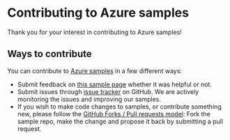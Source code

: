 # Contributing to Azure samples

Thank you for your interest in contributing to Azure samples!

## Ways to contribute

You can contribute to [Azure samples](https://github.com/Azure-Samples/app-service-dotnet-manage-web-apps) in a few different ways:

- Submit feedback on [this sample page](https://azure.microsoft.com/documentation/samples/app-service-dotnet-manage-web-apps/) whether it was helpful or not.  
- Submit issues through [issue tracker](https://github.com/Azure-Samples/app-service-dotnet-manage-web-apps/issues) on GitHub. We are actively monitoring the issues and improving our samples.
- If you wish to make code changes to samples, or contribute something new, please follow the [GitHub Forks / Pull requests model](https://help.github.com/articles/fork-a-repo/): Fork the sample repo, make the change and propose it back by submitting a pull request.